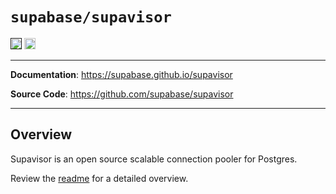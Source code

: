 <!--
SPDX-FileCopyrightText: 2025 Supabase <support@supabase.io>

SPDX-License-Identifier: Apache-2.0
-->

# `supabase/supavisor`

<p>
<a href=""><img src="https://img.shields.io/badge/postgresql-12+-blue.svg" alt="PostgreSQL version" height="18"></a>
<a href="https://github.com/supabase/supavisor/blob/main/LICENSE"><img src="https://img.shields.io/badge/License-Apache_2.0-blue.svg" alt="License" height="18"></a>

</p>

---

**Documentation**: <a href="https://supabase.github.io/supavisor" target="_blank">https://supabase.github.io/supavisor</a>

**Source Code**: <a href="https://github.com/supabase/supavisor" target="_blank">https://github.com/supabase/supavisor</a>

---

## Overview

Supavisor is an open source scalable connection pooler for Postgres.

Review the [readme](https://github.com/supabase/supavisor/blob/main/README.md) for a detailed overview.
